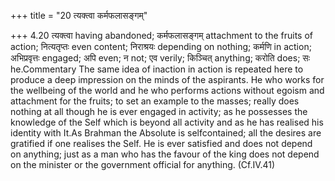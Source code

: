 +++
title = "20 त्यक्त्वा कर्मफलासङ्गम्"

+++
4.20 त्यक्त्वा having abandoned; कर्मफलासङ्गम् attachment to the fruits
of action; नित्यतृप्तः even content; निराश्रयः depending on nothing;
कर्मणि in action; अभिप्रवृत्तः engaged; अपि even; न not; एव verily;
किञ्चित् anything; करोति does; सः he.Commentary The same idea of
inaction in action is repeated here to produce a deep impression on the
minds of the aspirants. He who works for the wellbeing of the world and
he who performs actions without egoism and attachment for the fruits; to
set an example to the masses; really does nothing at all though he is
ever engaged in activity; as he possesses the knowledge of the Self
which is beyond all activity and as he has realised his identity with
It.As Brahman the Absolute is selfcontained; all the desires are
gratified if one realises the Self. He is ever satisfied and does not
depend on anything; just as a man who has the favour of the king does
not depend on the minister or the government official for anything.
(Cf.IV.41)
